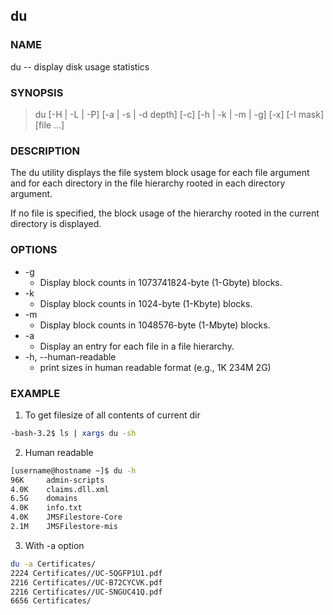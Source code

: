 ## du

### NAME

du -- display disk usage statistics

### SYNOPSIS

> du [-H | -L | -P] [-a | -s | -d depth] [-c] [-h | -k | -m | -g] [-x] [-I mask] [file ...]

### DESCRIPTION

The du utility displays the file system block usage for each file argument and for each directory in the file hierarchy rooted in each directory argument.  

If no file is specified, the block usage of the hierarchy rooted in the current directory is displayed.

### OPTIONS

* -g      
    * Display block counts in 1073741824-byte (1-Gbyte) blocks.
* -k      
    * Display block counts in 1024-byte (1-Kbyte) blocks.
* -m     
    * Display block counts in 1048576-byte (1-Mbyte) blocks.
* -a      
    * Display an entry for each file in a file hierarchy.
* -h, --human-readable
    * print sizes in human readable format (e.g., 1K 234M 2G)


### EXAMPLE

1. To get filesize of all contents of current dir

```bash
-bash-3.2$ ls | xargs du -sh
```

2. Human readable

```bash
[username@hostname ~]$ du -h
96K     admin-scripts
4.0K    claims.dll.xml
6.5G    domains
4.0K    info.txt
4.0K    JMSFilestore-Core
2.1M    JMSFilestore-mis
```

3. With -a option

```bash
du -a Certificates/
2224 Certificates//UC-5QGFP1U1.pdf
2216 Certificates//UC-B72CYCVK.pdf
2216 Certificates//UC-SNGUC41Q.pdf
6656 Certificates/
```
